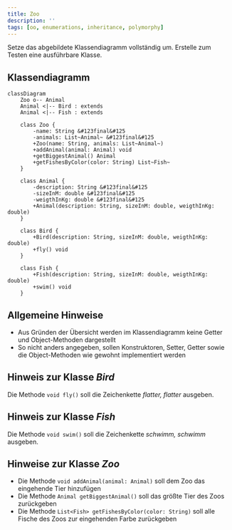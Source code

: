 ```yaml
---
title: Zoo
description: ''
tags: [oo, enumerations, inheritance, polymorphy]
---
```


Setze das abgebildete Klassendiagramm vollständig um. Erstelle zum Testen eine
ausführbare Klasse.

## Klassendiagramm

```mermaid
classDiagram
    Zoo o-- Animal
    Animal <|-- Bird : extends
    Animal <|-- Fish : extends

    class Zoo {
        -name: String &#123final&#125
        -animals: List~Animal~ &#123final&#125
        +Zoo(name: String, animals: List~Animal~)
        +addAnimal(animal: Animal) void
        +getBiggestAnimal() Animal
        +getFishesByColor(color: String) List~Fish~
    }

    class Animal {
        -description: String &#123final&#125
        -sizeInM: double &#123final&#125
        -weigthInKg: double &#123final&#125
        +Animal(description: String, sizeInM: double, weigthInKg: double)
    }

    class Bird {
        +Bird(description: String, sizeInM: double, weigthInKg: double)
        +fly() void
    }

    class Fish {
        +Fish(description: String, sizeInM: double, weigthInKg: double)
        +swim() void
    }
```

## Allgemeine Hinweise

- Aus Gründen der Übersicht werden im Klassendiagramm keine Getter und
  Object-Methoden dargestellt
- So nicht anders angegeben, sollen Konstruktoren, Setter, Getter sowie die
  Object-Methoden wie gewohnt implementiert werden

## Hinweis zur Klasse _Bird_

Die Methode `void fly()` soll die Zeichenkette _flatter, flatter_ ausgeben.

## Hinweis zur Klasse _Fish_

Die Methode `void swim()` soll die Zeichenkette _schwimm, schwimm_ ausgeben.

## Hinweise zur Klasse _Zoo_

- Die Methode `void addAnimal(animal: Animal)` soll dem Zoo das eingehende Tier
  hinzufügen
- Die Methode `Animal getBiggestAnimal()` soll das größte Tier des Zoos
  zurückgeben
- Die Methode `List<Fish> getFishesByColor(color: String)` soll alle Fische des
  Zoos zur eingehenden Farbe zurückgeben
